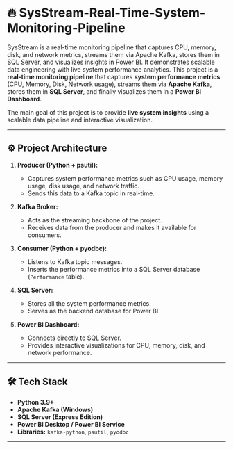 # 🔥 SysStream-Real-Time-System-Monitoring-Pipeline
SysStream is a real-time monitoring pipeline that captures CPU, memory, disk, and network metrics, streams them via Apache Kafka, stores them in SQL Server, and visualizes insights in Power BI. It demonstrates scalable data engineering with live system performance analytics.
This project is a **real-time monitoring pipeline** that captures **system performance metrics** (CPU, Memory, Disk, Network usage), streams them via **Apache Kafka**, stores them in **SQL Server**, and finally visualizes them in a **Power BI Dashboard**.  

The main goal of this project is to provide **live system insights** using a scalable data pipeline and interactive visualization.

---

## ⚙️ Project Architecture
1. **Producer (Python + psutil):**
   - Captures system performance metrics such as CPU usage, memory usage, disk usage, and network traffic.
   - Sends this data to a Kafka topic in real-time.

2. **Kafka Broker:**
   - Acts as the streaming backbone of the project.
   - Receives data from the producer and makes it available for consumers.

3. **Consumer (Python + pyodbc):**
   - Listens to Kafka topic messages.
   - Inserts the performance metrics into a SQL Server database (`Performance` table).

4. **SQL Server:**
   - Stores all the system performance metrics.
   - Serves as the backend database for Power BI.

5. **Power BI Dashboard:**
   - Connects directly to SQL Server.
   - Provides interactive visualizations for CPU, memory, disk, and network performance.

---

## 🛠️ Tech Stack
- **Python 3.9+**
- **Apache Kafka (Windows)**
- **SQL Server (Express Edition)**
- **Power BI Desktop / Power BI Service**
- **Libraries:** `kafka-python`, `psutil`, `pyodbc`

---

